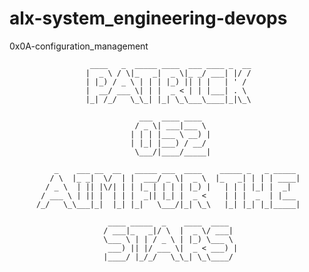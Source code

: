 # alx-system_engineering-devops

0x0A-configuration_management


                      ____   _  _____ ____  ___ ____ _  __
                     |  _ \ / \|_   _|  _ \|_ _/ ___| |/ /
                     | |_) / _ \ | | | |_) || | |   | ' / 
                     |  __/ ___ \| | |  _ < | | |___| . \ 
                     |_| /_/   \_\_| |_| \_\___\____|_|\_\
                                                          
                                 ___  ____ ____  
                                / _ \| ___|___ \ 
                               | | | |___ \ __) |
                               | |_| |___) / __/ 
                                \___/|____/_____|
                                                 
              _    ___ __  __   _____ ___  ____    _____ _   _ _____ 
             / \  |_ _|  \/  | |  ___/ _ \|  _ \  |_   _| | | | ____|
            / _ \  | || |\/| | | |_ | | | | |_) |   | | | |_| |  _|  
           / ___ \ | || |  | | |  _|| |_| |  _ <    | | |  _  | |___ 
          /_/   \_\___|_|  |_| |_|   \___/|_| \_\   |_| |_| |_|_____|
                                                                     
                          ____ _____  _    ____  ____  
                         / ___|_   _|/ \  |  _ \/ ___| 
                         \___ \ | | / _ \ | |_) \___ \ 
                          ___) || |/ ___ \|  _ < ___) |
                         |____/ |_/_/   \_\_| \_\____/ 
                                                       


